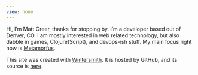 ```yaml
---
view: none
---
```

Hi, I’m Matt Greer, thanks for stopping by. I’m a developer based out of Denver, CO. I am mostly interested in web related technology,
but also dabble in games, Clojure(Script), and devops-ish stuff. My main focus right now is [Metamorfus](https://metamorf.us).  

This site was created with [Wintersmith](http://wintersmith.io/). It is hosted by GitHub, and its source is [here](https://github.com/city41/blog).
